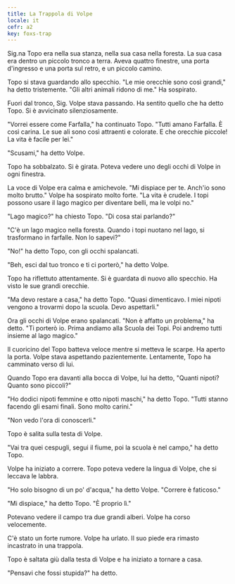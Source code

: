 ```yaml
---
title: La Trappola di Volpe
locale: it
cefr: a2
key: foxs-trap
---
```


Sig.na Topo era nella sua stanza, nella sua casa nella foresta. La sua casa era dentro un piccolo tronco a terra. Aveva quattro finestre, una porta d'ingresso e una porta sul retro, e un piccolo camino.

Topo si stava guardando allo specchio. "Le mie orecchie sono così grandi," ha detto tristemente. "Gli altri animali ridono di me." Ha sospirato.

Fuori dal tronco, Sig. Volpe stava passando. Ha sentito quello che ha detto Topo. Si è avvicinato silenziosamente.

"Vorrei essere come Farfalla," ha continuato Topo. "Tutti amano Farfalla. È così carina. Le sue ali sono così attraenti e colorate. E che orecchie piccole! La vita è facile per lei."

"Scusami," ha detto Volpe.

Topo ha sobbalzato. Si è girata. Poteva vedere uno degli occhi di Volpe in ogni finestra.

La voce di Volpe era calma e amichevole. "Mi dispiace per te. Anch'io sono molto brutto." Volpe ha sospirato molto forte. "La vita è crudele. I topi possono usare il lago magico per diventare belli, ma le volpi no."

"Lago magico?" ha chiesto Topo. "Di cosa stai parlando?"

"C'è un lago magico nella foresta. Quando i topi nuotano nel lago, si trasformano in farfalle. Non lo sapevi?"

"No!" ha detto Topo, con gli occhi spalancati.

"Beh, esci dal tuo tronco e ti ci porterò," ha detto Volpe.

Topo ha riflettuto attentamente. Si è guardata di nuovo allo specchio. Ha visto le sue grandi orecchie.

"Ma devo restare a casa," ha detto Topo. "Quasi dimenticavo. I miei nipoti vengono a trovarmi dopo la scuola. Devo aspettarli."

Ora gli occhi di Volpe erano spalancati. "Non è affatto un problema," ha detto. "Ti porterò io. Prima andiamo alla Scuola dei Topi. Poi andremo tutti insieme al lago magico."

Il cuoricino del Topo batteva veloce mentre si metteva le scarpe. Ha aperto la porta. Volpe stava aspettando pazientemente. Lentamente, Topo ha camminato verso di lui.

Quando Topo era davanti alla bocca di Volpe, lui ha detto, "Quanti nipoti? Quanto sono piccoli?"

"Ho dodici nipoti femmine e otto nipoti maschi," ha detto Topo. "Tutti stanno facendo gli esami finali. Sono molto carini."

"Non vedo l'ora di conoscerli."

Topo è salita sulla testa di Volpe.

"Vai tra quei cespugli, segui il fiume, poi la scuola è nel campo," ha detto Topo.

Volpe ha iniziato a correre. Topo poteva vedere la lingua di Volpe, che si leccava le labbra.

"Ho solo bisogno di un po' d'acqua," ha detto Volpe. "Correre è faticoso."

"Mi dispiace," ha detto Topo. "È proprio lì."

Potevano vedere il campo tra due grandi alberi. Volpe ha corso velocemente.

C'è stato un forte rumore. Volpe ha urlato. Il suo piede era rimasto incastrato in una trappola.

Topo è saltata giù dalla testa di Volpe e ha iniziato a tornare a casa.

"Pensavi che fossi stupida?" ha detto.